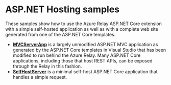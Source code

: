 # ASP.NET Hosting samples

These samples show how to use the Azure Relay ASP.NET Core extension with a simple self-hosted 
application as well as with a complete web site generated from one of the ASP.NET Core 
templates.

* **[MVCServerApp](./MVCServerApp)** is a largely unmodified ASP.NET MVC application as generated
  by the ASP.NET Core templates in Visual Studio that has been modified to run behind the Azure 
  Relay. Many ASP.NET Core applications, including those that host REST APIs, can be exposed 
  through the Relay in this fashion.
* **[SelfHostServer](./SelfHostServer)** is a minimal self-host ASP.NET Core application that 
  handles a simple request.

